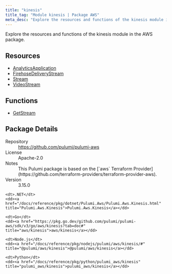 ```yaml
---
title: "kinesis"
title_tag: "Module kinesis | Package AWS"
meta_desc: "Explore the resources and functions of the kinesis module in the AWS package."
---
```


<!-- WARNING: this file was generated by Pulumi Docs Generator. -->
<!-- Do not edit by hand unless you're certain you know what you are doing! -->

Explore the resources and functions of the kinesis module in the AWS package.

<h2 id="resources">Resources</h2>
<ul class="api">
    <li><a href="analyticsapplication" title="AnalyticsApplication"><span class="symbol resource"></span>AnalyticsApplication</a></li>
    <li><a href="firehosedeliverystream" title="FirehoseDeliveryStream"><span class="symbol resource"></span>FirehoseDeliveryStream</a></li>
    <li><a href="stream" title="Stream"><span class="symbol resource"></span>Stream</a></li>
    <li><a href="videostream" title="VideoStream"><span class="symbol resource"></span>VideoStream</a></li>
</ul>

<h2 id="functions">Functions</h2>
<ul class="api">
    <li><a href="getstream" title="GetStream"><span class="symbol function"></span>GetStream</a></li>
</ul>

<h2 id="package-details">Package Details</h2>
<dl class="package-details">
	<dt>Repository</dt>
	<dd><a href="https://github.com/pulumi/pulumi-aws">https://github.com/pulumi/pulumi-aws</a></dd>
	<dt>License</dt>
	<dd>Apache-2.0</dd>
	<dt>Notes</dt>
	<dd>This Pulumi package is based on the [`aws` Terraform Provider](https://github.com/terraform-providers/terraform-provider-aws).</dd>
	<dt>Version</dt>
	<dd>3.15.0</dd>
</dl>



<dl class="tabular">

    <dt>.NET</dt>
    <dd><a href="/docs/reference/pkg/dotnet/Pulumi.Aws/Pulumi.Aws.Kinesis.html" title="Pulumi.Aws.Kinesis">Pulumi.Aws.Kinesis</a></dd>

    <dt>Go</dt>
    <dd><a href="https://pkg.go.dev/github.com/pulumi/pulumi-aws/sdk/v3/go/aws/kinesis?tab=doc#" title="aws/kinesis">aws/kinesis</a></dd>

    <dt>Node.js</dt>
    <dd><a href="/docs/reference/pkg/nodejs/pulumi/aws/kinesis/#" title="@pulumi/aws/kinesis">@pulumi/aws/kinesis</a></dd>

    <dt>Python</dt>
    <dd><a href="/docs/reference/pkg/python/pulumi_aws/kinesis" title="pulumi_aws/kinesis">pulumi_aws/kinesis</a></dd>

</dl>

